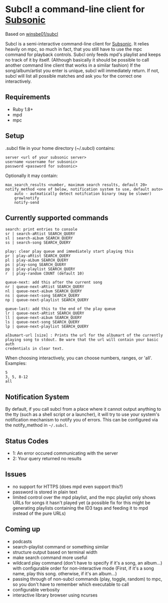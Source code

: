 Subcl! a command-line client for [Subsonic][sub]
==================================================
Based on [winsbe01/subcl][origin]

Subcl is a semi-interactive command-line client for [Subsonic][sub]. It relies
heavily on mpc, so much in fact, that you still have to use the mpc command for
playback controls. Subcl only feeds mpd's playlist and keeps no track of it by
itself. (Although basically it should be possible to call another command line
		client that works in a similar fashion) If the song/album/artist you enter
is unique, subcl will immediately return. If not, subcl will list all possible
matches and ask you for the correct one interactively.

Requirements
------------
- Ruby 1.8+
- mpd
- mpc

Setup
-----
.subcl file in your home directory (~/.subcl) contains:

	server <url of your subsonic server>
	username <username for subsonic>
	password <password for subsonic>

Optionally it may contain:

	max_search_results <number, maximum search results, default 20>
	notify_method <one of below, notification system to use, default auto>
		auto - autmatically detect notifcation binary (may be slower)
		growlnotify
		notify-send

Currently supported commands
----------------------------
	search: print entries to console
	sr | search-aRtist SEARCH_QUERY
	sl | search-aLbum SEARCH_QUERY
	ss | search-song SEARCH_QUERY

	play: clear play queue and immediately start playing this
	pr | play-aRtist SEARCH_QUERY
	pl | play-aLbum SEARCH_QUERY
	ps | play-song SEARCH_QUERY
	pp | play-playlist SEARCH_QUERY
	r  | play-random COUNT (default 10)

	queue-next: add this after the current song
	nr | queue-next-aRtist SEARCH_QUERY
	nl | queue-next-aLbum SEARCH_QUERY
	ns | queue-next-song SEARCH_QUERY
	np | queue-next-playlist SEARCH_QUERY

	queue-last: add this to the end of the play queue
	lr | queue-next-aRtist SEARCH_QUERY
	ll | queue-next-aLbum SEARCH_QUERY
	ls | queue-next-song SEARCH_QUERY
	lp | queue-next-playlist SEARCH_QUERY

	albumart-url [size] : Prints the url for the albumart of the currently
	playing song to stdout. Be ware that the url will contain your basic auth
	credentials in clear text.

When choosing interactively, you can choose numbers, ranges, or 'all'. Examples:

	5
	3, 5, 8-12
	all

Notification System
-------------------
By default, if you call subcl from a place where it cannot output anything to
the tty (such as a shell script or a launcher), it will try to use your
system's notification mechanism to notify you of errors. This can be configured
via the notify_method in `~/.subcl`.


Status Codes
------------
- 1: An error occured communicating with the server
- 2: Your query returned no results

Issues
------
- no support for HTTPS (does mpd even support this?)
- password is stored in plain text
- limited control over the mpd playlist, and the mpc playlist only shows URLs
	for songs it hasn't played yet (a possible fix for this might be generating
			playlists containing the ID3 tags and feeding it to mpd instead of the
			pure URLs)

Coming up
---------
- podcasts
- search-playlist command or something similar
- structure output based on terminal width
- make search command more useful
- wildcard play command (don't have to specify if it's a song, an album...)
	with configurable order for non-interactive mode (First, if it's a song name,
			play this song. otherwise, if it's an album...)
- passing through of non-subcl commands (play, toggle, random) to mpc, so you
	don't have to remember which executable to call
- configurable verbosity
- interactive library browser using ncurses

[sub]: http://subsonic.org
[origin]: https://github.com/winsbe01/subcl
